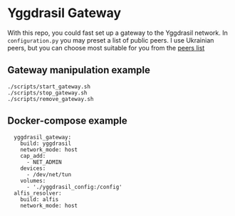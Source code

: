 # Yggdrasil Gateway

With this repo, you could fast set up a gateway to the Yggdrasil network. In `configuration.py` you may preset a list of public peers. I use Ukrainian peers, but you can choose most suitable for you from the [peers list](https://github.com/yggdrasil-network/public-peers)

## Gateway manipulation example

```
./scripts/start_gateway.sh
./scripts/stop_gateway.sh
./scripts/remove_gateway.sh
```

## Docker-compose example

```
  yggdrasil_gateway:
    build: yggdrasil
    network_mode: host
    cap_add:
      - NET_ADMIN
    devices:
      - /dev/net/tun
    volumes:
      - './yggdrasil_config:/config'
  alfis_resolver:
    build: alfis
    network_mode: host
```

